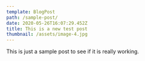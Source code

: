 ```yaml
---
template: BlogPost
path: /sample-post/
date: 2020-05-26T16:07:29.452Z
title: This is a new test post
thumbnail: /assets/image-4.jpg
---
```

This is just a sample post to see if it is really working.
